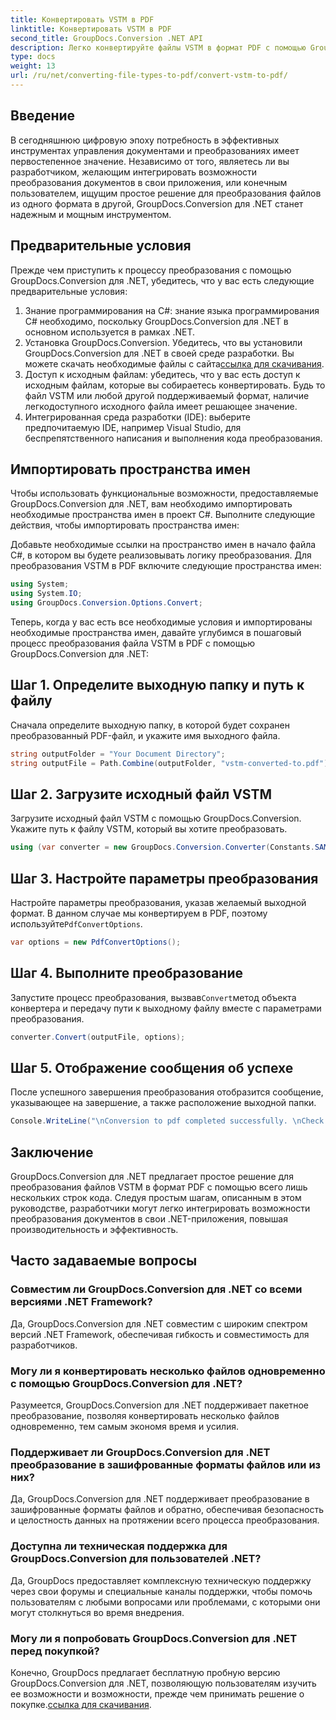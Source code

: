 ```yaml
---
title: Конвертировать VSTM в PDF
linktitle: Конвертировать VSTM в PDF
second_title: GroupDocs.Conversion .NET API
description: Легко конвертируйте файлы VSTM в формат PDF с помощью GroupDocs.Conversion для .NET. С легкостью оптимизируйте процесс управления документами.
type: docs
weight: 13
url: /ru/net/converting-file-types-to-pdf/convert-vstm-to-pdf/
---
```

## Введение
В сегодняшнюю цифровую эпоху потребность в эффективных инструментах управления документами и преобразованиях имеет первостепенное значение. Независимо от того, являетесь ли вы разработчиком, желающим интегрировать возможности преобразования документов в свои приложения, или конечным пользователем, ищущим простое решение для преобразования файлов из одного формата в другой, GroupDocs.Conversion для .NET станет надежным и мощным инструментом.
## Предварительные условия
Прежде чем приступить к процессу преобразования с помощью GroupDocs.Conversion для .NET, убедитесь, что у вас есть следующие предварительные условия:
1. Знание программирования на C#: знание языка программирования C# необходимо, поскольку GroupDocs.Conversion для .NET в основном используется в рамках .NET.
2.  Установка GroupDocs.Conversion. Убедитесь, что вы установили GroupDocs.Conversion для .NET в своей среде разработки. Вы можете скачать необходимые файлы с сайта[ссылка для скачивания](https://releases.groupdocs.com/conversion/net/).
3. Доступ к исходным файлам: убедитесь, что у вас есть доступ к исходным файлам, которые вы собираетесь конвертировать. Будь то файл VSTM или любой другой поддерживаемый формат, наличие легкодоступного исходного файла имеет решающее значение.
4. Интегрированная среда разработки (IDE): выберите предпочитаемую IDE, например Visual Studio, для беспрепятственного написания и выполнения кода преобразования.

## Импортировать пространства имен
Чтобы использовать функциональные возможности, предоставляемые GroupDocs.Conversion для .NET, вам необходимо импортировать необходимые пространства имен в проект C#. Выполните следующие действия, чтобы импортировать пространства имен:

Добавьте необходимые ссылки на пространство имен в начало файла C#, в котором вы будете реализовывать логику преобразования. Для преобразования VSTM в PDF включите следующие пространства имен:
```csharp
using System;
using System.IO;
using GroupDocs.Conversion.Options.Convert;
```

Теперь, когда у вас есть все необходимые условия и импортированы необходимые пространства имен, давайте углубимся в пошаговый процесс преобразования файла VSTM в PDF с помощью GroupDocs.Conversion для .NET:
## Шаг 1. Определите выходную папку и путь к файлу
Сначала определите выходную папку, в которой будет сохранен преобразованный PDF-файл, и укажите имя выходного файла.
```csharp
string outputFolder = "Your Document Directory";
string outputFile = Path.Combine(outputFolder, "vstm-converted-to.pdf");
```
## Шаг 2. Загрузите исходный файл VSTM
Загрузите исходный файл VSTM с помощью GroupDocs.Conversion. Укажите путь к файлу VSTM, который вы хотите преобразовать.
```csharp
using (var converter = new GroupDocs.Conversion.Converter(Constants.SAMPLE_VSTM))
```
## Шаг 3. Настройте параметры преобразования
 Настройте параметры преобразования, указав желаемый выходной формат. В данном случае мы конвертируем в PDF, поэтому используйте`PdfConvertOptions`.
```csharp
var options = new PdfConvertOptions();
```
## Шаг 4. Выполните преобразование
 Запустите процесс преобразования, вызвав`Convert`метод объекта конвертера и передачу пути к выходному файлу вместе с параметрами преобразования.
```csharp
converter.Convert(outputFile, options);
```
## Шаг 5. Отображение сообщения об успехе
После успешного завершения преобразования отобразится сообщение, указывающее на завершение, а также расположение выходной папки.
```csharp
Console.WriteLine("\nConversion to pdf completed successfully. \nCheck output in {0}", outputFolder);
```

## Заключение
GroupDocs.Conversion для .NET предлагает простое решение для преобразования файлов VSTM в формат PDF с помощью всего лишь нескольких строк кода. Следуя простым шагам, описанным в этом руководстве, разработчики могут легко интегрировать возможности преобразования документов в свои .NET-приложения, повышая производительность и эффективность.
## Часто задаваемые вопросы
### Совместим ли GroupDocs.Conversion для .NET со всеми версиями .NET Framework?
Да, GroupDocs.Conversion для .NET совместим с широким спектром версий .NET Framework, обеспечивая гибкость и совместимость для разработчиков.
### Могу ли я конвертировать несколько файлов одновременно с помощью GroupDocs.Conversion для .NET?
Разумеется, GroupDocs.Conversion для .NET поддерживает пакетное преобразование, позволяя конвертировать несколько файлов одновременно, тем самым экономя время и усилия.
### Поддерживает ли GroupDocs.Conversion для .NET преобразование в зашифрованные форматы файлов или из них?
Да, GroupDocs.Conversion для .NET поддерживает преобразование в зашифрованные форматы файлов и обратно, обеспечивая безопасность и целостность данных на протяжении всего процесса преобразования.
### Доступна ли техническая поддержка для GroupDocs.Conversion для пользователей .NET?
Да, GroupDocs предоставляет комплексную техническую поддержку через свои форумы и специальные каналы поддержки, чтобы помочь пользователям с любыми вопросами или проблемами, с которыми они могут столкнуться во время внедрения.
### Могу ли я попробовать GroupDocs.Conversion для .NET перед покупкой?
 Конечно, GroupDocs предлагает бесплатную пробную версию GroupDocs.Conversion для .NET, позволяющую пользователям изучить ее возможности и возможности, прежде чем принимать решение о покупке.[ссылка для скачивания](https://releases.groupdocs.com/conversion/net/).